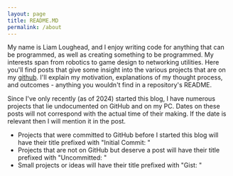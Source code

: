 ```yaml
---
layout: page
title: README.MD
permalink: /about
---
```

My name is Liam Loughead, and I enjoy writing code for anything that can be programmed, as well as creating something to be programmed. My interests span from robotics to game design to networking utilities. Here you'll find posts that give some insight into the various projects that are on my [github](https://github.com/Snapwhiz914). I'll explain my motivation, explanations of my thought process, and outcomes - anything you wouldn't find in a repository's README.

Since I've only recently (as of 2024) started this blog, I have numerous projects that lie undocumented on GitHub and on my PC. Dates on these posts will not correspond with the actual time of their making. If the date is relevant then I will mention it in the post.
 - Projects that were committed to GitHub before I started this blog will have their title prefixed with "Initial Commit: "
 - Projects that are not on GitHub but deserve a post will have their title prefixed with "Uncommitted: "
 - Small projects or ideas will have their title prefixed with "Gist: "